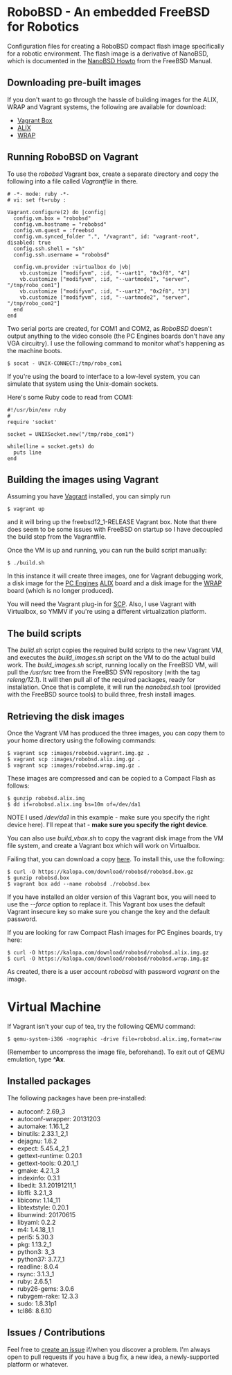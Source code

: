 # RoboBSD - An embedded FreeBSD for Robotics

Configuration files for creating a RoboBSD compact flash image
specifically for a robotic environment.
The flash image is a derivative of NanoBSD,
which is documented in the
[NanoBSD Howto](https://www.freebsd.org/doc/en/articles/nanobsd/howto.html)
from the FreeBSD Manual.

## Downloading pre-built images

If you don't want to go through the hassle of building images for the ALIX,
WRAP and Vagrant systems, the following are available for download:

* [Vagrant Box](https://kalopa.com/download/robobsd/robobsd.box.gz)
* [ALIX](https://kalopa.com/download/robobsd/robobsd.alix.img.gz)
* [WRAP](https://kalopa.com/download/robobsd/robobsd.wrap.img.gz)

## Running RoboBSD on Vagrant

To use the *robobsd* Vagrant box, create a separate directory and copy the
following into a file called _Vagrantfile_ in there.

    # -*- mode: ruby -*-
    # vi: set ft=ruby :

    Vagrant.configure(2) do |config|
      config.vm.box = "robobsd"
      config.vm.hostname = "robobsd"
      config.vm.guest = :freebsd
      config.vm.synced_folder ".", "/vagrant", id: "vagrant-root", disabled: true
      config.ssh.shell = "sh"
      config.ssh.username = "robobsd"

      config.vm.provider :virtualbox do |vb|
        vb.customize ["modifyvm", :id, "--uart1", "0x3f8", "4"]
        vb.customize ["modifyvm", :id, "--uartmode1", "server", "/tmp/robo_com1"]
        vb.customize ["modifyvm", :id, "--uart2", "0x2f8", "3"]
        vb.customize ["modifyvm", :id, "--uartmode2", "server", "/tmp/robo_com2"]
      end
    end

Two serial ports are created, for COM1 and COM2, as *RoboBSD* doesn't output anything to
the video console (the PC Engines boards don't have any VGA circuitry).
I use the following command to monitor what's happening as the machine boots.

    $ socat - UNIX-CONNECT:/tmp/robo_com1 

If you're using the board to interface to a low-level system, you can simulate that
system using the Unix-domain sockets.

Here's some Ruby code to read from COM1:

    #!/usr/bin/env ruby
    #
    require 'socket'

    socket = UNIXSocket.new("/tmp/robo_com1")

    while(line = socket.gets) do
      puts line
    end

## Building the images using Vagrant

Assuming you have [Vagrant](https://www.vagrantup.com/)
installed, you can simply run

    $ vagrant up

and it will bring up the freebsd12\_1-RELEASE Vagrant box.
Note that there does seem to be some issues with FreeBSD on startup so
I have decoupled the build step from the Vagrantfile.

Once the VM is up and running, you can run the build script manually:

    $ ./build.sh

In this instance it will create three images, one for Vagrant debugging work,
a disk image for the
[PC Engines](http://pcengines.ch/)
[ALIX](http://pcengines.ch/alix.htm) board and a disk image for the
[WRAP](http://pcengines.ch/wrap.htm) board (which is no longer produced).

You will need the Vagrant plug-in for
[SCP](https://github.com/invernizzi/vagrant-scp).
Also, I use Vagrant with Virtualbox, so YMMV if you're using
a different virtualization platform.

## The build scripts

The *build.sh* script copies the required build scripts to the new
Vagrant VM, and executes the *build_images.sh* script on the VM to do
the actual build work.
The *build_images.sh* script, running locally on the FreeBSD VM,
will pull the */usr/src* tree from the FreeBSD SVN repository
(with the tag *releng/12.1*).
It will then pull all of the required packages, ready for installation.
Once that is complete, it will run the *nanobsd.sh* tool (provided
with the FreeBSD source tools) to build three, fresh install images.

## Retrieving the disk images

Once the Vagrant VM has produced the three images,
you can copy them to your home directory using the following commands:

    $ vagrant scp :images/robobsd.vagrant.img.gz .
    $ vagrant scp :images/robobsd.alix.img.gz .
    $ vagrant scp :images/robobsd.wrap.img.gz .

These images are compressed and can be copied to a Compact Flash as follows:

    $ gunzip robobsd.alix.img
    $ dd if=robobsd.alix.img bs=10m of=/dev/da1

NOTE I used */dev/da1* in this example - make sure you specify the right device here).
I'll repeat that - **make sure you specify the right device**.

You can also use *build_vbox.sh* to copy the vagrant disk image from the VM file system,
and create a Vagrant box which will work on Virtualbox.

Failing that, you can download a copy
[here](https://kalopa.com/download/robobsd/robobsd.box.gz).
To install this, use the following:

    $ curl -O https://kalopa.com/download/robobsd/robobsd.box.gz
    $ gunzip robobsd.box
    $ vagrant box add --name robobsd ./robobsd.box

If you have installed an older version of this Vagrant box,
you will need to use the _--force_ option to replace it.
This Vagrant box uses the default Vagrant insecure key so make sure you change the key and
the default password.

If you are looking for raw Compact Flash images for PC Engines boards, try here:

    $ curl -O https://kalopa.com/download/robobsd/robobsd.alix.img.gz
    $ curl -O https://kalopa.com/download/robobsd/robobsd.wrap.img.gz

As created, there is a user account _robobsd_ with password _vagrant_ on the image.

# Virtual Machine

If Vagrant isn't your cup of tea, try the following QEMU command:

    $ qemu-system-i386 -nographic -drive file=robobsd.alix.img,format=raw

(Remember to uncompress the image file, beforehand).
To exit out of QEMU emulation, type **^Ax**.

## Installed packages

The following packages have been pre-installed:

* autoconf: 2.69\_3
* autoconf-wrapper: 20131203
* automake: 1.16.1\_2
* binutils: 2.33.1\_2,1
* dejagnu: 1.6.2
* expect: 5.45.4\_2,1
* gettext-runtime: 0.20.1
* gettext-tools: 0.20.1\_1
* gmake: 4.2.1\_3
* indexinfo: 0.3.1
* libedit: 3.1.20191211,1
* libffi: 3.2.1\_3
* libiconv: 1.14\_11
* libtextstyle: 0.20.1
* libunwind: 20170615
* libyaml: 0.2.2
* m4: 1.4.18\_1,1
* perl5: 5.30.3
* pkg: 1.13.2\_1
* python3: 3\_3
* python37: 3.7.7\_1
* readline: 8.0.4
* rsync: 3.1.3\_1
* ruby: 2.6.5,1
* ruby26-gems: 3.0.6
* rubygem-rake: 12.3.3
* sudo: 1.8.31p1
* tcl86: 8.6.10

## Issues / Contributions

Feel free to
[create an issue](https://github.com/kalopa/robobsd/issues/new)
if/when you discover a problem.
I'm always open to pull requests if you have a bug fix, a new idea, a newly-supported platform
or whatever.
